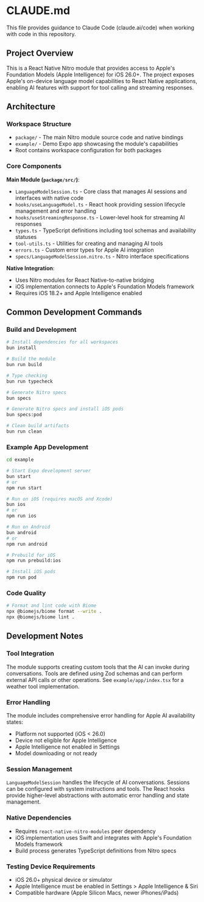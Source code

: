 # CLAUDE.md

This file provides guidance to Claude Code (claude.ai/code) when working with code in this repository.

## Project Overview

This is a React Native Nitro module that provides access to Apple's Foundation Models (Apple Intelligence) for iOS 26.0+. The project exposes Apple's on-device language model capabilities to React Native applications, enabling AI features with support for tool calling and streaming responses.

## Architecture

### Workspace Structure
- `package/` - The main Nitro module source code and native bindings
- `example/` - Demo Expo app showcasing the module's capabilities
- Root contains workspace configuration for both packages

### Core Components

**Main Module (`package/src/`)**:
- `LanguageModelSession.ts` - Core class that manages AI sessions and interfaces with native code
- `hooks/useLanguageModel.ts` - React hook providing session lifecycle management and error handling
- `hooks/useStreamingResponse.ts` - Lower-level hook for streaming AI responses
- `types.ts` - TypeScript definitions including tool schemas and availability statuses
- `tool-utils.ts` - Utilities for creating and managing AI tools
- `errors.ts` - Custom error types for Apple AI integration
- `specs/LanguageModelSession.nitro.ts` - Nitro interface specifications

**Native Integration**:
- Uses Nitro modules for React Native-to-native bridging
- iOS implementation connects to Apple's Foundation Models framework
- Requires iOS 18.2+ and Apple Intelligence enabled

## Common Development Commands

### Build and Development
```bash
# Install dependencies for all workspaces
bun install

# Build the module
bun run build

# Type checking
bun run typecheck

# Generate Nitro specs
bun specs

# Generate Nitro specs and install iOS pods
bun specs:pod

# Clean build artifacts
bun run clean
```

### Example App Development
```bash
cd example

# Start Expo development server
bun start
# or
npm run start

# Run on iOS (requires macOS and Xcode)
bun ios
# or
npm run ios

# Run on Android
bun android
# or
npm run android

# Prebuild for iOS
npm run prebuild:ios

# Install iOS pods
npm run pod
```

### Code Quality
```bash
# Format and lint code with Biome
npx @biomejs/biome format --write .
npx @biomejs/biome lint .
```

## Development Notes

### Tool Integration
The module supports creating custom tools that the AI can invoke during conversations. Tools are defined using Zod schemas and can perform external API calls or other operations. See `example/app/index.tsx` for a weather tool implementation.

### Error Handling
The module includes comprehensive error handling for Apple AI availability states:
- Platform not supported (iOS < 26.0)
- Device not eligible for Apple Intelligence
- Apple Intelligence not enabled in Settings
- Model downloading or not ready

### Session Management
`LanguageModelSession` handles the lifecycle of AI conversations. Sessions can be configured with system instructions and tools. The React hooks provide higher-level abstractions with automatic error handling and state management.

### Native Dependencies
- Requires `react-native-nitro-modules` peer dependency
- iOS implementation uses Swift and integrates with Apple's Foundation Models framework
- Build process generates TypeScript definitions from Nitro specs

### Testing Device Requirements
- iOS 26.0+ physical device or simulator
- Apple Intelligence must be enabled in Settings > Apple Intelligence & Siri
- Compatible hardware (Apple Silicon Macs, newer iPhones/iPads)
